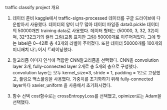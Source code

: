 traffic classify project 개요

1. 데이터 준비
  kaggle에서 traffic-signs-processed 데이터를 구글 드라이브에 다운받아서 사용했다.
  데이터의 양이 너무 많아 데이터 파일중 data0.pickle 데이터의 50000개만 training data로 사용했다.
  데이터 형태는 (50000, 3, 32, 32)이며, 32*32크기의 컬러 그림(교통 표지판 그림) 50000개로 이루어져있다.
  그에 맞는 label은 0~42로 총 43개의 라벨이 주어졌다.
  또한 데이터 50000개를 100개의 미니배치 나누어서 트레이닝했다.
  
2. 알고리즘
  이미지 인식에 적합한 CNN알고리즘을 선택했다.
  CNN을 convolution layer 3개, fully-connected layer 2개로 총 5개의 층으로 구성했다.
  convolution layer는 모두 kernel_size=3, stride = 1, padding = 1으로 고정했고,
  풀링으 맥스풀링을 사용했다.
  가중치를 초기화하기 위해 fully-connected layer마다 xavier_uniform 을 사용해서 초기화시켰다.
  
3. 함수 선택
  cost함수로는 crossEntropyLoss를 선택했고, opimizer로는 Adam을 선택했다.
  
